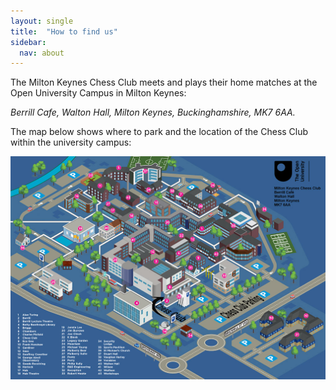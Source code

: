 ```yaml
---
layout: single
title:  "How to find us"
sidebar:
  nav: about
---
```


The Milton Keynes Chess Club meets and plays their home matches at the Open University Campus in Milton Keynes:

<address>Berrill Cafe, Walton Hall, Milton Keynes, Buckinghamshire, MK7 6AA.</address>

The map below shows where to park and the location of the Chess Club within the university campus:

![Map of the Open University Campus showing the location of the Berril Cafe and parking for Milton Keynes Chess Club members and visitors](/assets/images/campusmap2024.jpg)
